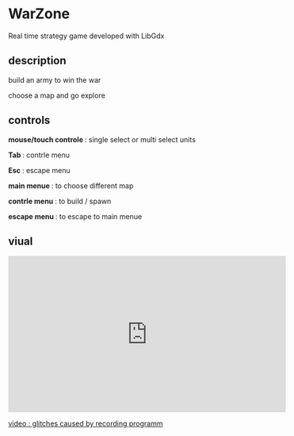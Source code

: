 # WarZone
Real time strategy game 
developed with <a herf="https://libgdx.badlogicgames.com/">LibGdx</a>

<p> </p>
<p> </p>
<p> </p>

## description
<p>build an army to win the war</p>
<p>choose a map and go explore </p>


<p> </p>
<p> </p>
<p> </p>

## controls 

<p><strong> mouse/touch controle </strong>: single select or multi select units</p>
<p><strong> Tab </strong>: contrle menu </p>
<p><strong>Esc </strong>: escape menu </p>
<p><strong> main menue </strong>: to choose different map</p>
<p><strong> contrle menu </strong> : to build / spawn</p>
<p><strong> escape menu </strong> : to escape to main menue</p>

<p> </p>
<p> </p>
<p> </p>

## viual
<p> </p>
<p> </p>
<iframe width="560" height="315" src="https://www.youtube.com/embed/tImhbrvt-Lk" frameborder="0" allow="accelerometer; autoplay; encrypted-media; gyroscope; picture-in-picture" allowfullscreen></iframe>
<p></p>
<p><u> video : glitches caused by recording programm </u></p>



